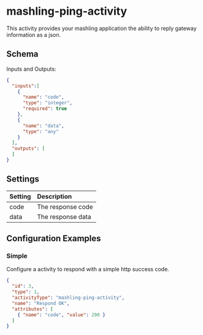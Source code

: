 # mashling-ping-activity
This activity provides your mashling application the ability to reply gateway information as a json.

## Schema
Inputs and Outputs:

```json
{
  "inputs":[
    {
      "name": "code",
      "type": "integer",
      "required": true
    },
    {
      "name": "data",
      "type": "any"
    }
  ],
  "outputs": [
  ]
}
```
## Settings
| Setting     | Description    |
|:------------|:---------------|
| code        | The response code |         
| data        | The response data |

## Configuration Examples
### Simple
Configure a activity to respond with a simple http success code.

```json
{
  "id": 3,
  "type": 1,
  "activityType": "mashling-ping-activity",
  "name": "Respond OK",
  "attributes": [
    { "name": "code", "value": 200 }
  ]
}
```
